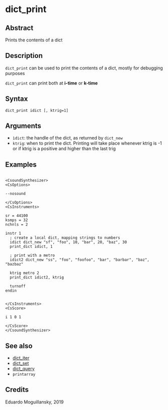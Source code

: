# dict_print

## Abstract

Prints the contents of a dict

## Description

`dict_print` can be used to print the contents of a dict, mostly for debugging
purposes

`dict_print` can print both at **i-time** or **k-time**

## Syntax

    dict_print idict [, ktrig=1]
    
## Arguments

* `ìdict`: the handle of the dict, as returned by `dict_new`
* `ktrig`: when to print the dict. Printing will take place whenever ktrig is -1 or 
           if ktrig is a positive and higher than the last trig

## Examples

```csound

<CsoundSynthesizer>
<CsOptions>

--nosound

</CsOptions>
<CsInstruments>

sr = 44100
ksmps = 32
nchnls = 2

instr 1	
  ; create a local dict, mapping strings to numbers
  idict dict_new "sf", "foo", 10, "bar", 20, "baz", 30
  print_dict idict, 1

  ; print with a metro
  idict2 dict_new "ss", "foo", "foofoo", "bar", "barbar", "baz", "bazbaz"

  ktrig metro 2
  print_dict idict2, ktrig
  
  turnoff
endin


</CsInstruments>
<CsScore>

i 1 0 1

</CsScore>
</CsoundSynthesizer> 
```

## See also

* [dict_iter](dict_iter.md)
* [dict_set](dict_set.md)
* [dict_query](dict_query.md)
* `printarray`

## Credits

Eduardo Moguillansky, 2019
